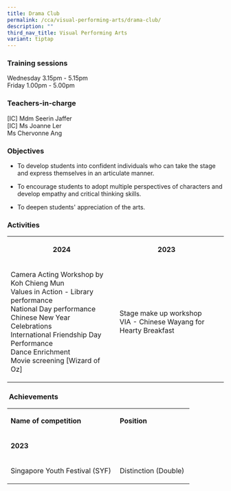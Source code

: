 ```yaml
---
title: Drama Club
permalink: /cca/visual-performing-arts/drama-club/
description: ""
third_nav_title: Visual Performing Arts
variant: tiptap
---
```

<h3><strong>Training sessions</strong></h3>
<p>Wednesday 3.15pm - 5.15pm
<br>Friday 1.00pm - 5.00pm</p>
<h3><strong>Teachers-in-charge</strong></h3>
<p>[IC] Mdm Seerin Jaffer&nbsp;
<br>[IC] Ms Joanne Ler&nbsp;
<br>Ms Chervonne Ang</p>
<h3><strong>Objectives</strong></h3>
<ul>
<li>
<p>To develop students into confident individuals who can take the stage
and express themselves in an articulate manner.&nbsp;</p>
</li>
<li>
<p>To encourage students to adopt multiple perspectives of characters and
develop empathy and critical thinking skills.&nbsp;</p>
</li>
<li>
<p>To deepen students' appreciation of the arts.&nbsp;</p>
</li>
</ul>
<h3><strong>Activities</strong></h3>
<table style="minWidth: 75px">
<colgroup>
<col>
<col>
<col>
</colgroup>
<tbody>
<tr>
<th rowspan="1" colspan="1">
<p>2024</p>
</th>
<th rowspan="1" colspan="1">
<p>2023</p>
</th>
<th rowspan="1" colspan="1">
<p></p>
</th>
</tr>
<tr>
<td rowspan="1" colspan="1">
<p>Camera Acting Workshop by Koh Chieng Mun
<br>Values in Action - Library performance
<br>National Day performance
<br>Chinese New Year Celebrations
<br>International Friendship Day Performance
<br>Dance Enrichment&nbsp;
<br>Movie screening [Wizard of Oz]</p>
</td>
<td rowspan="1" colspan="1">
<p>Stage make up workshop
<br>VIA - Chinese Wayang for Hearty Breakfast</p>
</td>
<td rowspan="1" colspan="1">
<p></p>
</td>
</tr>
</tbody>
</table>
<h3>&nbsp;<strong>Achievements</strong></h3>
<table style="minWidth: 50px">
<colgroup>
<col>
<col>
</colgroup>
<tbody>
<tr>
<td rowspan="1" colspan="1">
<p><strong>Name of competition</strong>
</p>
</td>
<td rowspan="1" colspan="1">
<p><strong>Position</strong>
</p>
</td>
</tr>
<tr>
<td rowspan="1" colspan="2">
<p><strong>2023</strong>
</p>
</td>
</tr>
<tr>
<td rowspan="1" colspan="1">
<p>Singapore Youth Festival (SYF)&nbsp;</p>
</td>
<td rowspan="1" colspan="1">
<p>Distinction (Double)&nbsp;</p>
</td>
</tr>
</tbody>
</table>
<p>
<br>
</p>
<p>
<br>
</p>
